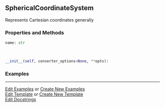 ## <a id="McUtils.Coordinerds.CoordinateSystems.CommonCoordinateSystems.SphericalCoordinateSystem">SphericalCoordinateSystem</a>
Represents Cartesian coordinates generally

### Properties and Methods
```python
name: str
```
<a id="McUtils.Coordinerds.CoordinateSystems.CommonCoordinateSystems.SphericalCoordinateSystem.__init__" class="docs-object-method">&nbsp;</a>
```python
__init__(self, converter_options=None, **opts): 
```

### Examples


___

[Edit Examples](https://github.com/McCoyGroup/References/edit/gh-pages/Documentation/examples/McUtils/Coordinerds/CoordinateSystems/CommonCoordinateSystems/SphericalCoordinateSystem.md) or 
[Create New Examples](https://github.com/McCoyGroup/References/new/gh-pages/?filename=Documentation/examples/McUtils/Coordinerds/CoordinateSystems/CommonCoordinateSystems/SphericalCoordinateSystem.md) <br/>
[Edit Template](https://github.com/McCoyGroup/References/edit/gh-pages/Documentation/templates/McUtils/Coordinerds/CoordinateSystems/CommonCoordinateSystems/SphericalCoordinateSystem.md) or 
[Create New Template](https://github.com/McCoyGroup/References/new/gh-pages/?filename=Documentation/templates/McUtils/Coordinerds/CoordinateSystems/CommonCoordinateSystems/SphericalCoordinateSystem.md) <br/>
[Edit Docstrings](https://github.com/McCoyGroup/McUtils/edit/master/Coordinerds/CoordinateSystems/CommonCoordinateSystems.py?message=Update%20Docs)